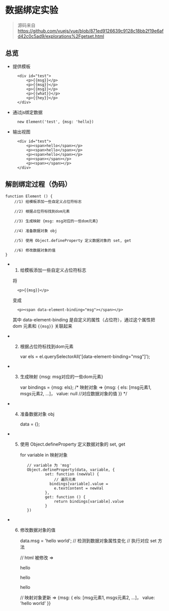 # 数据绑定实验

> 源码来自 https://github.com/vuejs/vue/blob/871ed9126639c9128c18bb2f19e6afd42c0c5ad9/explorations%2Fgetset.html

## 总览

- 提供模板

		<div id="test">
			<p>{{msg}}</p>
			<p>{{msg}}</p>
			<p>{{msg}}</p>
			<p>{{what}}</p>
			<p>{{hey}}</p>
		</div>

- 通过js绑定数据

		new Element('test', {msg: 'hello})

- 输出视图

		<div id="test">
			<p><span>hello</span></p>
			<p><span>hello</span></p>
			<p><span>hello</span></p>
			<p><span></span></p>
			<p><span></span></p>
		</div>

## 解剖绑定过程（伪码）

	function Element () {
		//1) 给模板添加一些自定义占位符标志
		
		//2) 根据占位符标找到dom元素
		
		//3) 生成映射 {msg: msg对应的一些dom元素}
		
		//4) 准备数据对象 obj
		
		//5) 使用 Object.defineProperty 定义数据对象的 set, get
		
		//6) 修改数据对象的值
	}

- 1) 给模板添加一些自定义占位符标志

	将
	
		<p>{{msg}}</p>
		
	变成
	
		<p><span data-element-binding="msg"></span></p>
	
	其中 data-element-binding 是自定义的属性（占位符），通过这个属性把 dom 元素和 `{{msg}}` 关联起来

- 2) 根据占位符标找到dom元素
		
		 
		var els = el.querySelectorAll('[data-element-binding="msg"]');

- 3) 生成映射 {msg: msg对应的一些dom元素}	
		
		var bindings = {msg: els};
		/*
		映射对象 => 
		{msg: {
			els: [msg元素1, msgs元素2, ...]，
			value: null //对应数据对象的值
		}}
		*/
- 4) 准备数据对象 obj

		data = {};

- 5) 使用 Object.defineProperty 定义数据对象的 set, get

		for variable in 映射对象
		
			// variable 为 'msg'
			Object.defineProperty(data, variable, {
					set: function (newVal) {
						// 遍历元素
					  bindings[variable].value = 
					  	e.textContent = newVal
					},
					get: function () {
					    return bindings[variable].value
					}
			})

- 6) 修改数据对象的值	


		data.msg = 'hello world';
		// 检测到数据对象属性变化
		// 执行对应 set 方法
		
		// html 被修改 =>
		<div id="test">
			<p><span>hello</span></p>
			<p><span>hello</span></p>
			<p><span>hello</span></p>
			<p><span></span></p>
			<p><span></span></p>
		</div>
	
		// 映射对象更新 =>
		{msg: {
			els: [msg元素1, msgs元素2, ...]，
			value: 'hello world'
		}}
	
		
		
		
		
		
		
		
		
		
		
		
		
		
